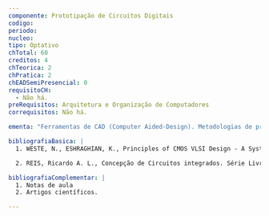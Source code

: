 ```yaml
---
componente: Prototipação de Circuitos Digitais
codigo:  
periodo: 
nucleo:
tipo: Optativo
chTotal: 60 
creditos: 4
chTeorica: 2 
chPratica: 2 
chEADSemiPresencial: 0
requisitoCH:
  - Não há.
preRequisitos: Arquitetura e Organização de Computadores
correquisitos: Não há.

ementa: "Ferramentas de CAD (Computer Aided-Design). Metodologias de projeto. Tecnologia para implementação de circuitos de alta integração. Estilos de projetos para implementação de circuitos integrados. Projeto e implementação de circuitos integrados usando ferramentas de CAD. Laboratório/projeto de um estudo de caso."

bibliografiaBasica: |
  1. WESTE, N., ESHRAGHIAN, K., Principles of CMOS VLSI Design - A Systems Perspective, Addison-Wesley Publishing Company, 1988.

  2. REIS, Ricardo A. L., Concepção de Circuitos integrados. Série Livros didáticos. Editora Sagra Luzzatto, 2000.

bibliografiaComplementar: |
  1. Notas de aula
  2. Artigos científicos.

---
```

